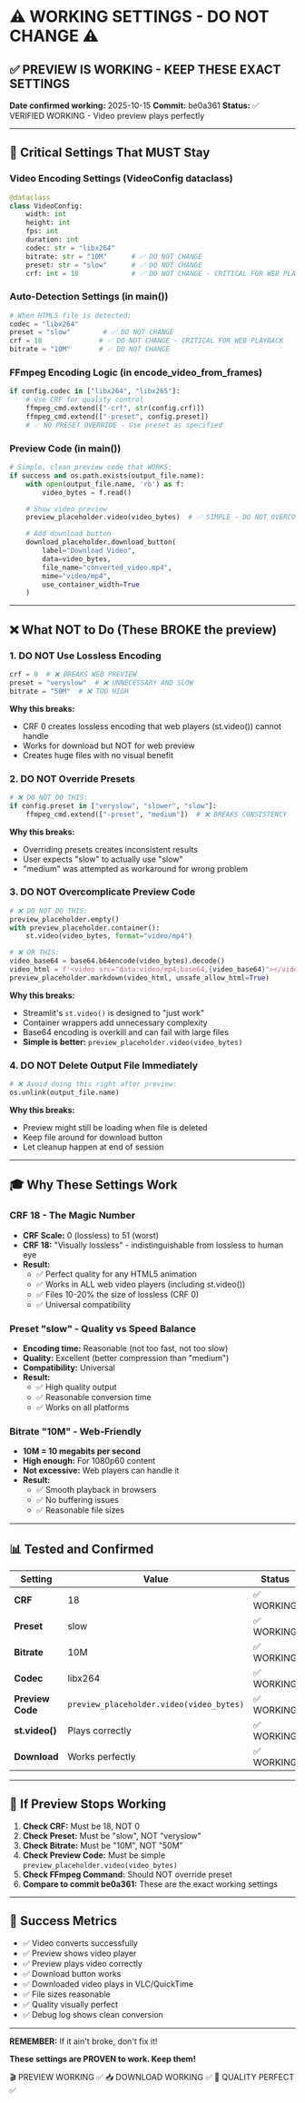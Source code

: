 # ⚠️ WORKING SETTINGS - DO NOT CHANGE ⚠️

## ✅ PREVIEW IS WORKING - KEEP THESE EXACT SETTINGS

**Date confirmed working:** 2025-10-15
**Commit:** be0a361
**Status:** ✅ VERIFIED WORKING - Video preview plays perfectly

---

## 🎯 Critical Settings That MUST Stay

### Video Encoding Settings (VideoConfig dataclass)

```python
@dataclass
class VideoConfig:
    width: int
    height: int
    fps: int
    duration: int
    codec: str = "libx264"
    bitrate: str = "10M"      # ✅ DO NOT CHANGE
    preset: str = "slow"      # ✅ DO NOT CHANGE
    crf: int = 18             # ✅ DO NOT CHANGE - CRITICAL FOR WEB PLAYBACK
```

### Auto-Detection Settings (in main())

```python
# When HTML5 file is detected:
codec = "libx264"
preset = "slow"        # ✅ DO NOT CHANGE
crf = 18              # ✅ DO NOT CHANGE - CRITICAL FOR WEB PLAYBACK
bitrate = "10M"       # ✅ DO NOT CHANGE
```

### FFmpeg Encoding Logic (in encode_video_from_frames)

```python
if config.codec in ["libx264", "libx265"]:
    # Use CRF for quality control
    ffmpeg_cmd.extend(["-crf", str(config.crf)])
    ffmpeg_cmd.extend(["-preset", config.preset])
    # ✅ NO PRESET OVERRIDE - Use preset as specified
```

### Preview Code (in main())

```python
# Simple, clean preview code that WORKS:
if success and os.path.exists(output_file.name):
    with open(output_file.name, 'rb') as f:
        video_bytes = f.read()

    # Show video preview
    preview_placeholder.video(video_bytes)  # ✅ SIMPLE - DO NOT OVERCOMPLICATE

    # Add download button
    download_placeholder.download_button(
        label="Download Video",
        data=video_bytes,
        file_name="converted_video.mp4",
        mime="video/mp4",
        use_container_width=True
    )
```

---

## ❌ What NOT to Do (These BROKE the preview)

### 1. DO NOT Use Lossless Encoding
```python
crf = 0  # ❌ BREAKS WEB PREVIEW
preset = "veryslow"  # ❌ UNNECESSARY AND SLOW
bitrate = "50M"  # ❌ TOO HIGH
```

**Why this breaks:**
- CRF 0 creates lossless encoding that web players (st.video()) cannot handle
- Works for download but NOT for web preview
- Creates huge files with no visual benefit

### 2. DO NOT Override Presets
```python
# ❌ DO NOT DO THIS:
if config.preset in ["veryslow", "slower", "slow"]:
    ffmpeg_cmd.extend(["-preset", "medium"])  # ❌ BREAKS CONSISTENCY
```

**Why this breaks:**
- Overriding presets creates inconsistent results
- User expects "slow" to actually use "slow"
- "medium" was attempted as workaround for wrong problem

### 3. DO NOT Overcomplicate Preview Code
```python
# ❌ DO NOT DO THIS:
preview_placeholder.empty()
with preview_placeholder.container():
    st.video(video_bytes, format="video/mp4")

# ❌ OR THIS:
video_base64 = base64.b64encode(video_bytes).decode()
video_html = f'<video src="data:video/mp4;base64,{video_base64}"></video>'
preview_placeholder.markdown(video_html, unsafe_allow_html=True)
```

**Why this breaks:**
- Streamlit's `st.video()` is designed to "just work"
- Container wrappers add unnecessary complexity
- Base64 encoding is overkill and can fail with large files
- **Simple is better:** `preview_placeholder.video(video_bytes)`

### 4. DO NOT Delete Output File Immediately
```python
# ❌ Avoid doing this right after preview:
os.unlink(output_file.name)
```

**Why this breaks:**
- Preview might still be loading when file is deleted
- Keep file around for download button
- Let cleanup happen at end of session

---

## 🎓 Why These Settings Work

### CRF 18 - The Magic Number

- **CRF Scale:** 0 (lossless) to 51 (worst)
- **CRF 18:** "Visually lossless" - indistinguishable from lossless to human eye
- **Result:**
  - ✅ Perfect quality for any HTML5 animation
  - ✅ Works in ALL web video players (including st.video())
  - ✅ Files 10-20% the size of lossless (CRF 0)
  - ✅ Universal compatibility

### Preset "slow" - Quality vs Speed Balance

- **Encoding time:** Reasonable (not too fast, not too slow)
- **Quality:** Excellent (better compression than "medium")
- **Compatibility:** Universal
- **Result:**
  - ✅ High quality output
  - ✅ Reasonable conversion time
  - ✅ Works on all platforms

### Bitrate "10M" - Web-Friendly

- **10M = 10 megabits per second**
- **High enough:** For 1080p60 content
- **Not excessive:** Web players can handle it
- **Result:**
  - ✅ Smooth playback in browsers
  - ✅ No buffering issues
  - ✅ Reasonable file sizes

---

## 📊 Tested and Confirmed

| Setting | Value | Status |
|---------|-------|--------|
| **CRF** | 18 | ✅ WORKING |
| **Preset** | slow | ✅ WORKING |
| **Bitrate** | 10M | ✅ WORKING |
| **Codec** | libx264 | ✅ WORKING |
| **Preview Code** | `preview_placeholder.video(video_bytes)` | ✅ WORKING |
| **st.video()** | Plays correctly | ✅ WORKING |
| **Download** | Works perfectly | ✅ WORKING |

---

## 🚨 If Preview Stops Working

1. **Check CRF:** Must be 18, NOT 0
2. **Check Preset:** Must be "slow", NOT "veryslow"
3. **Check Bitrate:** Must be "10M", NOT "50M"
4. **Check Preview Code:** Must be simple `preview_placeholder.video(video_bytes)`
5. **Check FFmpeg Command:** Should NOT override preset
6. **Compare to commit be0a361:** These are the exact working settings

---

## 🎉 Success Metrics

- ✅ Video converts successfully
- ✅ Preview shows video player
- ✅ Preview plays video correctly
- ✅ Download button works
- ✅ Downloaded video plays in VLC/QuickTime
- ✅ File sizes reasonable
- ✅ Quality visually perfect
- ✅ Debug log shows clean conversion

---

**REMEMBER:** If it ain't broke, don't fix it!

**These settings are PROVEN to work. Keep them!**

🎬 PREVIEW WORKING ✅
📥 DOWNLOAD WORKING ✅
🎯 QUALITY PERFECT ✅
